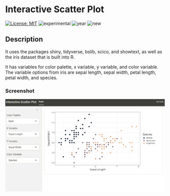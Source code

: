 # Interactive Scatter Plot
[![License: MIT](https://img.shields.io/badge/License-MIT-lightgrey.svg)](https://opensource.org/license/mit)
![experimental](https://img.shields.io/badge/lifecycle-experimental-orange)
![year](https://img.shields.io/badge/year-2024-darkblue)
![new](https://img.shields.io/badge/lifecycle-new-brightgreen)

## Description
It uses the packages shiny, tidyverse, bslib, scico, and showtext, as well as the iris dataset that is built into R.

It has variables for color palette, x variable, y variable, and color variable. The variable options from iris are sepal length, sepal width, petal length, petal width, and species.

### Screenshot
![Screenshot](/Apps/03_scatter/03screenshot.png)



